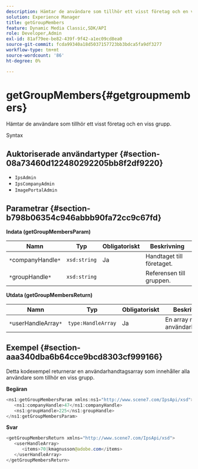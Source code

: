 ```yaml
---
description: Hämtar de användare som tillhör ett visst företag och en viss grupp.
solution: Experience Manager
title: getGroupMembers
feature: Dynamic Media Classic,SDK/API
role: Developer,Admin
exl-id: 81af79ee-be82-439f-9f42-a1ec09cd8ea0
source-git-commit: fcda99340a18d5037157723bb3bdca5fa9df3277
workflow-type: tm+mt
source-wordcount: '86'
ht-degree: 0%

---
```


# getGroupMembers{#getgroupmembers}

Hämtar de användare som tillhör ett visst företag och en viss grupp.

Syntax

## Auktoriserade användartyper {#section-08a73460d122480292205bb8f2df9220}

* `IpsAdmin`
* `IpsCompanyAdmin`
* `ImagePortalAdmin`

## Parametrar {#section-b798b06354c946abbb90fa72cc9c67fd}

**Indata (getGroupMembersParam)**

| Namn | Typ | Obligatoriskt | Beskrivning |
|---|---|---|---|
| `*`companyHandle`*` | `xsd:string` | Ja | Handtaget till företaget. |
| `*`groupHandle`*` | `xsd:string` |  | Referensen till gruppen. |

**Utdata (getGroupMembersReturn)**

| Namn | Typ | Obligatoriskt | Beskrivning |
|---|---|---|---|
| `*`userHandleArray`*` | `type:HandleArray` | Ja | En array med användarhandtag. |

## Exempel {#section-aaa340dba6b64cce9bcd8303cf999166}

Detta kodexempel returnerar en användarhandtagsarray som innehåller alla användare som tillhör en viss grupp.

**Begäran**

```java
<ns1:getGroupMembersParam xmlns:ns1="http://www.scene7.com/IpsApi/xsd">
   <ns1:companyHandle>47</ns1:companyHandle>
   <ns1:groupHandle>225</ns1:groupHandle>
</ns1:getGroupMembersParam>
```

**Svar**

```java
<getGroupMembersReturn xmlns="http://www.scene7.com/IpsApi/xsd">
   <userHandleArray>
      <items>70|kmagnusson@adobe.com</items>
   </userHandleArray>
</getGroupMembersReturn>
```
